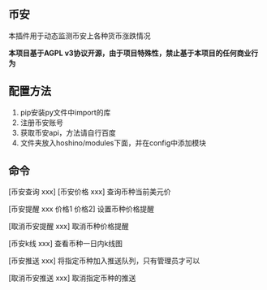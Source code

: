 ## 币安
本插件用于动态监测币安上各种货币涨跌情况

**本项目基于AGPL v3协议开源，由于项目特殊性，禁止基于本项目的任何商业行为**

## 配置方法
1. pip安装py文件中import的库
2. 注册币安账号
3. 获取币安api，方法请自行百度
4. 文件夹放入hoshino/modules下面，并在config中添加模块

## 命令
[币安查询 xxx] [币安价格 xxx] 查询币种当前美元价

[币安提醒 xxx 价格1 价格2] 设置币种价格提醒

[取消币安提醒 xxx] 取消币种价格提醒

[币安k线 xxx] 查看币种一日内k线图

[币安推送 xxx] 将指定币种加入推送队列，只有管理员才可以

[取消币安推送 xxx] 取消指定币种的推送